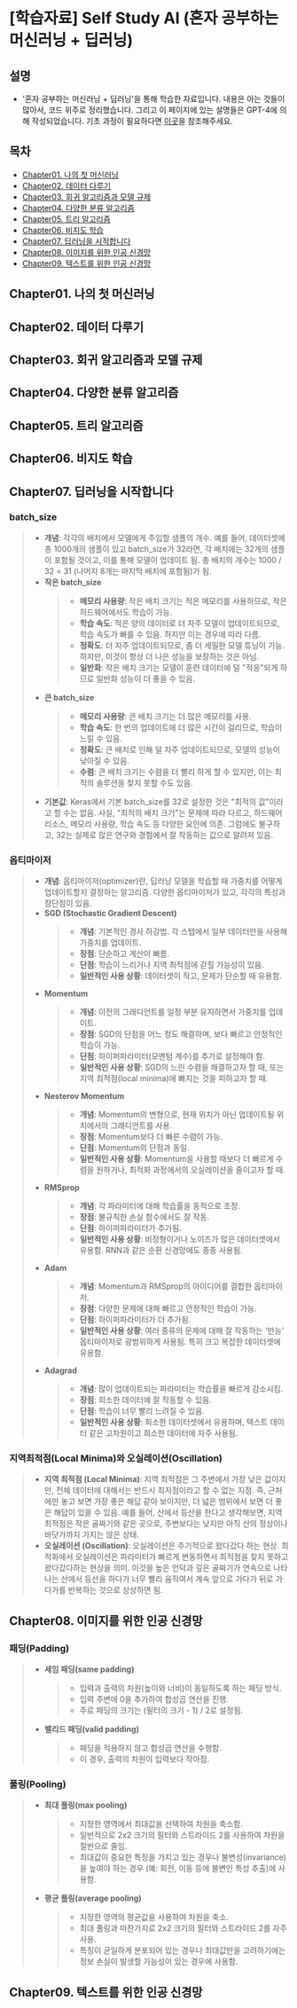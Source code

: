 # [학습자료] Self Study AI (혼자 공부하는 머신러닝 + 딥러닝)

## 설명

- '혼자 공부하는 머신러닝 + 딥러닝'을 통해 학습한 자료입니다. 내용은 아는 것들이 많아서, 코드 위주로 정리했습니다. 그리고 이 페이지에 있는 설명들은 GPT-4에 의해 작성되었습니다. 기초 과정이 필요하다면 [이곳](https://github.com/foreverfl/-Book-Python-Data-Science-and-AI-Development)을 참조해주세요.

## 목차

- [Chapter01. 나의 첫 머신러닝](#Chapter01-나의-첫-머신러닝)
- [Chapter02. 데이터 다루기](#Chapter02-데이터-다루기)
- [Chapter03. 회귀 알고리즘과 모델 규제](#Chapter03-회귀-알고리즘과-모델-규제)
- [Chapter04. 다양한 분류 알고리즘](#Chapter04-다양한-분류-알고리즘)
- [Chapter05. 트리 알고리즘](#Chapter05-트리-알고리즘)
- [Chapter06. 비지도 학습](#Chapter06-비지도-학습)
- [Chapter07. 딥러닝을 시작합니다](#Chapter07-딥러닝을-시작합니다)
- [Chapter08. 이미지를 위한 인공 신경망](#Chapter08-이미지를-위한-인공-신경망)
- [Chapter09. 텍스트를 위한 인공 신경망](#Chapter09-텍스트를-위한-인공-신경망)

## Chapter01. 나의 첫 머신러닝

## Chapter02. 데이터 다루기

## Chapter03. 회귀 알고리즘과 모델 규제

## Chapter04. 다양한 분류 알고리즘

## Chapter05. 트리 알고리즘

## Chapter06. 비지도 학습

## Chapter07. 딥러닝을 시작합니다

### batch_size

> - **개념**: 각각의 배치에서 모델에게 주입할 샘플의 개수. 예를 들어, 데이터셋에 총 1000개의 샘플이 있고 batch_size가 32라면, 각 배치에는 32개의 샘플이 포함될 것이고, 이를 통해 모델이 업데이트 됨. 총 배치의 개수는 1000 / 32 = 31 (나머지 8개는 마지막 배치에 포함됨)가 됨.
> - **작은 batch_size**
>   > - **메모리 사용량**: 작은 배치 크기는 적은 메모리를 사용하므로, 작은 하드웨어에서도 학습이 가능.
>   > - **학습 속도**: 적은 양의 데이터로 더 자주 모델이 업데이트되므로, 학습 속도가 빠를 수 있음. 하지만 이는 경우에 따라 다름.
>   > - **정확도**: 더 자주 업데이트되므로, 좀 더 세밀한 모델 튜닝이 가능. 하지만, 이것이 항상 더 나은 성능을 보장하는 것은 아님.
>   > - **일반화**: 작은 배치 크기는 모델이 훈련 데이터에 덜 "적응"되게 하므로 일반화 성능이 더 좋을 수 있음.
> - **큰 batch_size**
>   > - **메모리 사용량**: 큰 배치 크기는 더 많은 메모리를 사용.
>   > - **학습 속도**: 한 번의 업데이트에 더 많은 시간이 걸리므로, 학습이 느릴 수 있음.
>   > - **정확도**: 큰 배치로 인해 덜 자주 업데이트되므로, 모델의 성능이 낮아질 수 있음.
>   > - **수렴**: 큰 배치 크기는 수렴을 더 빨리 하게 할 수 있지만, 이는 최적의 솔루션을 찾지 못할 수도 있음.
> - **기본값**: Keras에서 기본 batch_size를 32로 설정한 것은 "최적의 값"이라고 할 수는 없음. 사실, "최적의 배치 크기"는 문제에 따라 다르고, 하드웨어 리소스, 메모리 사용량, 학습 속도 등 다양한 요인에 의존. 그럼에도 불구하고, 32는 실제로 많은 연구와 경험에서 잘 작동하는 값으로 알려져 있음.

### 옵티마이저

> - **개념**: 옵티마이저(optimizer)란, 딥러닝 모델을 학습할 때 가중치를 어떻게 업데이트할지 결정하는 알고리즘. 다양한 옵티마이저가 있고, 각각의 특성과 장단점이 있음.
> - **SGD (Stochastic Gradient Descent)**
>   > - **개념**: 기본적인 경사 하강법. 각 스텝에서 일부 데이터만을 사용해 가중치를 업데이트.
>   > - **장점**: 단순하고 계산이 빠름.
>   > - **단점**: 학습이 느리거나 지역 최적점에 갇힐 가능성이 있음.
>   > - **일반적인 사용 상황**: 데이터셋이 작고, 문제가 단순할 때 유용함.
> - **Momentum**
>   > - **개념**: 이전의 그래디언트를 일정 부분 유지하면서 가중치를 업데이트.
>   > - **장점**: SGD의 단점을 어느 정도 해결하며, 보다 빠르고 안정적인 학습이 가능.
>   > - **단점**: 하이퍼파라미터(모멘텀 계수)를 추가로 설정해야 함.
>   > - **일반적인 사용 상황**: SGD의 느린 수렴을 해결하고자 할 때, 또는 지역 최적점(local minima)에 빠지는 것을 피하고자 할 때.
> - **Nesterov Momentum**
>   > - **개념**: Momentum의 변형으로, 현재 위치가 아닌 업데이트될 위치에서의 그래디언트를 사용.
>   > - **장점**: Momentum보다 더 빠른 수렴이 가능.
>   > - **단점**: Momentum의 단점과 동일.
>   > - **일반적인 사용 상황**: Momentum을 사용할 때보다 더 빠르게 수렴을 원하거나, 최적화 과정에서의 오실레이션을 줄이고자 할 때.
> - **RMSprop**
>   > - **개념**: 각 파라미터에 대해 학습률을 동적으로 조정.
>   > - **장점**: 불규칙한 손실 함수에서도 잘 작동.
>   > - **단점**: 하이퍼파라미터가 추가됨.
>   > - **일반적인 사용 상황**: 비정형이거나 노이즈가 많은 데이터셋에서 유용함. RNN과 같은 순환 신경망에도 종종 사용됨.
> - **Adam**
>   > - **개념**: Momentum과 RMSprop의 아이디어를 결합한 옵티마이저.
>   > - **장점**: 다양한 문제에 대해 빠르고 안정적인 학습이 가능.
>   > - **단점**: 하이퍼파라미터가 더 추가됨.
>   > - **일반적인 사용 상황**: 여러 종류의 문제에 대해 잘 작동하는 '만능' 옵티마이저로 광범위하게 사용됨. 특히 크고 복잡한 데이터셋에 유용함.
> - **Adagrad**
>   > - **개념**: 많이 업데이트되는 파라미터는 학습률을 빠르게 감소시킴.
>   > - **장점**: 희소한 데이터에 잘 작동할 수 있음.
>   > - **단점**: 학습이 너무 빨리 느려질 수 있음.
>   > - **일반적인 사용 상황**: 희소한 데이터셋에서 유용하며, 텍스트 데이터 같은 고차원이고 희소한 데이터에 자주 사용됨.

### 지역최적점(Local Minima)와 오실레이션(Oscillation)

> - **지역 최적점 (Local Minima)**: 지역 최적점은 그 주변에서 가장 낮은 값이지만, 전체 데이터에 대해서는 반드시 최저점이라고 할 수 없는 지점. 즉, 근처에만 놓고 보면 가장 좋은 해답 같아 보이지만, 더 넓은 범위에서 보면 더 좋은 해답이 있을 수 있음. 예를 들어, 산에서 등산을 한다고 생각해보면, 지역 최적점은 작은 골짜기와 같은 곳으로, 주변보다는 낮지만 아직 산의 정상이나 바닷가까지 가지는 않은 상태.
> - **오실레이션 (Oscillation)**: 오실레이션은 주기적으로 왔다갔다 하는 현상. 최적화에서 오실레이션은 파라미터가 빠르게 변동하면서 최적점을 찾지 못하고 왔다갔다하는 현상을 의미. 이것을 높은 언덕과 깊은 골짜기가 연속으로 나타나는 산에서 등산을 하다가 너무 빨리 움직여서 계속 앞으로 가다가 뒤로 가다가를 반복하는 것으로 상상하면 됨.

## Chapter08. 이미지를 위한 인공 신경망

### 패딩(Padding)

> - **세임 패딩(same padding)**
>   > - 입력과 출력의 차원(높이와 너비)이 동일하도록 하는 패딩 방식.
>   > - 입력 주변에 0을 추가하여 합성곱 연산을 진행.
>   > - 주로 패딩의 크기는 (필터의 크기 - 1) / 2로 설정됨.
> - **밸리드 패딩(valid padding)**
>   > - 패딩을 적용하지 않고 합성곱 연산을 수행함.
>   > - 이 경우, 출력의 차원이 입력보다 작아짐.

### 풀링(Pooling)

> - **최대 풀링(max pooling)**
>   > - 지정한 영역에서 최대값을 선택하여 차원을 축소함.
>   > - 일반적으로 2x2 크기의 필터와 스트라이드 2를 사용하여 차원을 절반으로 줄임.
>   > - 최대값이 중요한 특징을 가지고 있는 경우나 불변성(invariance)을 높여야 하는 경우 (예: 회전, 이동 등에 불변인 특성 추출)에 사용함.
> - **평균 풀링(average pooling)**
>   > - 지정한 영역의 평균값을 사용하여 차원을 축소.
>   > - 최대 풀링과 마찬가지로 2x2 크기의 필터와 스트라이드 2를 자주 사용.
>   > - 특징이 균일하게 분포되어 있는 경우나 최대값만을 고려하기에는 정보 손실이 발생할 가능성이 있는 경우에 사용함.

## Chapter09. 텍스트를 위한 인공 신경망
